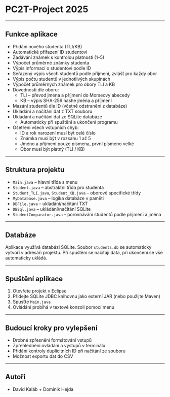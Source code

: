 # PC2T-Project 2025

---

## Funkce aplikace

- Přidání nového studenta (TLI/KB)
- Automatické přiřazení ID studentovi
- Zadávání známek s kontrolou platnosti (1–5)
- Výpočet průměrné známky studenta
- Výpis informací o studentovi podle ID
- Seřazený výpis všech studentů podle příjmení, zvlášť pro každý obor
- Výpis počtu studentů v jednotlivých skupinách
- Výpočet průměrných známek pro obory TLI a KB
- Dovednosti dle oboru:
  - TLI – převod jména a příjmení do Morseovy abecedy
  - KB – výpis SHA-256 hashe jména a příjmení
- Mazání studentů dle ID (včetně odstranění z databáze)
- Ukládání a načítání dat z TXT souboru
- Ukládání a načítání dat ze SQLite databáze
  - Automaticky při spuštění a ukončení programu
- Ošetření všech vstupních chyb:
  - ID a rok narození musí být celé číslo
  - Známka musí být v rozsahu 1 až 5
  - Jméno a příjmení pouze písmena, první písmeno velké
  - Obor musí být platný (TLI / KB)

---

## Struktura projektu

- `Main.java` – hlavní třída s menu
- `Student.java` – abstraktní třída pro studenta
- `Student_TLI.java`, `Student_KB.java` – oborově specifické třídy
- `MyDatabase.java` – logika databáze v paměti
- `DBFile.java` – ukládání/načítání TXT
- `DBSql.java` – ukládání/načítání SQLite
- `StudentComparator.java` – porovnávání studentů podle příjmení a jména

---

## Databáze

Aplikace využívá databázi SQLite. Soubor `students.db` se automaticky vytvoří v adresáři projektu. Při spuštění se načítají data, při ukončení se vše automaticky ukládá.

---

## Spuštění aplikace

1. Otevřete projekt v Eclipse
2. Přidejte SQLite JDBC knihovnu jako externí JAR (nebo použijte Maven)
3. Spusťte `Main.java`
4. Ovládání probíhá v textové konzoli pomocí menu

---

## Budoucí kroky pro vylepšení

- Drobné zpřesnění formátování vstupů
- Zpřehlednění ovládání a výstupů v terminálu
- Přidání kontroly duplicitních ID při načítání ze souboru
- Možnost exportu dat do CSV

---

## Autoři

- David Kaláb + Dominik Hejda
